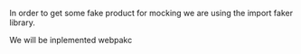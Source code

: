 In order to get some fake product for mocking we are using the import faker library.

We will be inplemented webpakc 

